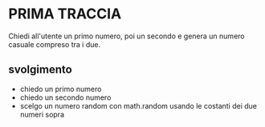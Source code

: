 # PRIMA TRACCIA

Chiedi all'utente un primo numero, poi un secondo e genera un numero casuale compreso tra i due.

## svolgimento

- chiedo un primo numero
- chiedo un secondo numero
- scelgo un numero random con math.random usando le costanti dei due numeri sopra
